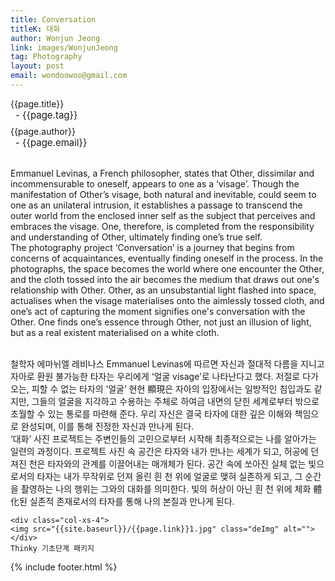 ```yaml
---
title: Conversation
titleK: 대화
author: Wonjun Jeong
link: images/WonjunJeong
tag: Photography
layout: post
email: wondoowoo@gmail.com
---	
```


<div class="container">

<div class="deDep">
{{page.title}}<br>
<p style="font-size:15px; margin:0px; padding:0px 0px 0px 8px; margin:0px 0px 8px 0px;">- {{page.tag}}</p>
{{page.author}}<br>
<p style="font-size:15px; margin:0px; padding:0px 0px 0px 8px;">- {{page.email}}</p>
</div>

<br>

<div class="det lato">

<!--영문-->

Emmanuel Levinas, a French philosopher, states that Other, dissimilar and incommensurable to oneself, appears to one as a ‘visage’. Though the manifestation of Other’s visage, both natural and inevitable, could seem to one as an unilateral intrusion, it establishes a passage to transcend the outer world from the enclosed inner self as the subject that perceives and embraces the visage. One, therefore, is completed from the responsibility and understanding of Other, ultimately finding one’s true self.
<br>
The photography project ‘Conversation’ is a journey that begins from concerns of acquaintances, eventually finding oneself in the process. In the photographs, the space becomes the world where one encounter the Other, and the cloth tossed into the air becomes the medium that draws out one's relationship with Other. Other, as an unsubstantial light flashed into space, actualises when the visage materialises onto the aimlessly tossed cloth, and one’s act of capturing the moment signifies one's conversation with the Other. One finds one’s essence through Other, not just an illusion of light, but as a real existent materialised on a white cloth.

<!--영문-->

</div>


<div class="noto">
<!--국문-->

<br>
철학자 에마뉘엘 레비나스 Emmanuel Levinas에 따르면 자신과 절대적 다름을 지니고 자아로 환원 불가능한 타자는 우리에게 ‘얼굴 visage’로 나타난다고 했다. 저절로 다가오는, 피할 수 없는 타자의 ‘얼굴’ 현현 顯現은 자아의 입장에서는 일방적인 침입과도 같지만, 그들의 얼굴을 지각하고 수용하는 주체로 하여금 내면의 닫힌 세계로부터 밖으로 초월할 수 있는 통로를 마련해 준다. 우리 자신은 결국 타자에 대한 깊은 이해와 책임으로 완성되며, 이를 통해 진정한 자신과 만나게 된다.
<br>
‘대화’ 사진 프로젝트는 주변인들의 고민으로부터 시작해 최종적으로는 나를 알아가는 일련의 과정이다. 프로젝트 사진 속 공간은 타자와 내가 만나는 세계가 되고, 허공에 던져진 천은 타자와의 관계를 이끌어내는 매개체가 된다. 공간 속에 쏘아진 실체 없는 빛으로서의 타자는 내가 무작위로 던져 올린 흰 천 위에 얼굴로 맺혀 실존하게 되고, 그 순간을 촬영하는 나의 행위는 그와의 대화를 의미한다. 빛의 허상이 아닌 흰 천 위에 체화 體化된 실존적 존재로서의 타자를 통해 나의 본질과 만나게 된다.

<!--국문-->

</div>

<div class="row noto">
	
	<div class="col-xs-4">
	<img src="{{site.baseurl}}/{{page.link}}1.jpg" class="deImg" alt=""></div>
	Thinky 기초단계 패키지
</div>

	

</div> 

{% include footer.html %}